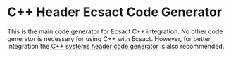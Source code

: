 # C++ Header Ecsact Code Generator

This is the main code generator for Ecsact C++ integration. No other code generator is necessary for using C++ with Ecsact. However, for better integration the [C++ systems header code generator](../cpp_systems_header_codegen/README.md) is also recommended.
